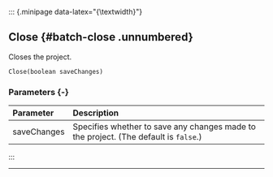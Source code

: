 ::: {.minipage data-latex="{\textwidth}"}
## Close {#batch-close .unnumbered}

Closes the project.

```{sql}
Close(boolean saveChanges)
```

### Parameters {-}

**Parameter** | **Description**
| :-- | :-- |
saveChanges | Specifies whether to save any changes made to the project. (The default is `false`.)
:::

***
